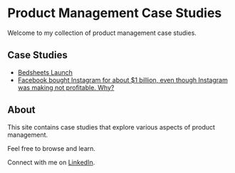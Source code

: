 # Product Management Case Studies

Welcome to my collection of product management case studies.

## Case Studies

* [Bedsheets Launch](bedsheets.md)
* [Facebook bought Instagram for about $1 billion, even though Instagram was making not profitable. Why?](instagram.md)

## About

This site contains case studies that explore various aspects of product management.

Feel free to browse and learn.

Connect with me on [LinkedIn](https://www.linkedin.com/in/naveedh-sk/).
